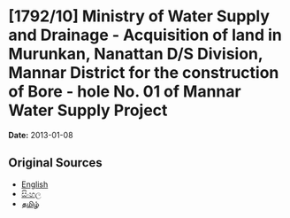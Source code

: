 # [1792/10] Ministry of Water Supply and Drainage - Acquisition of land in Murunkan, Nanattan D/S Division, Mannar District for the construction of Bore - hole No. 01 of Mannar Water Supply Project

**Date:** 2013-01-08

## Original Sources

- [English](https://documents.gov.lk/view/extra-gazettes/2013/1/1792-10_E.pdf)
- [සිංහල](https://documents.gov.lk/view/extra-gazettes/2013/1/1792-10_S.pdf)
- [தமிழ்](https://documents.gov.lk/view/extra-gazettes/2013/1/1792-10_T.pdf)

